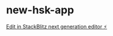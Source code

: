 # new-hsk-app

[Edit in StackBlitz next generation editor ⚡️](https://stackblitz.com/~/github.com/HaoZhangSid/new-hsk-app)